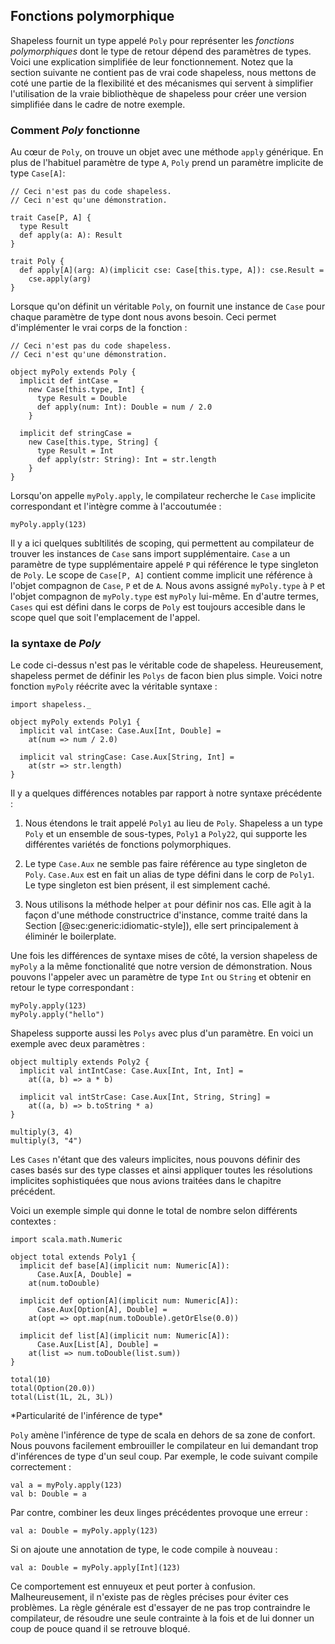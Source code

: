 ## Fonctions polymorphique

Shapeless fournit un type appelé `Poly`
pour représenter les *fonctions polymorphiques*
dont le type de retour dépend des paramètres de types.
Voici une explication simplifiée de leur fonctionnement.
Notez que la section suivante ne contient pas de vrai code shapeless,
nous mettons de coté une partie de la flexibilité et des mécanismes qui servent à simplifier l'utilisation de la vraie bibliothèque de shapeless pour créer une version simplifiée dans le cadre de notre exemple.

### Comment *Poly* fonctionne

Au cœur de `Poly`, on trouve un objet avec une méthode `apply` générique.
En plus de l'habituel paramètre de type `A`,
`Poly` prend un paramètre implicite de type `Case[A]`:

```tut:book:silent
// Ceci n'est pas du code shapeless.
// Ceci n'est qu'une démonstration.

trait Case[P, A] {
  type Result
  def apply(a: A): Result
}

trait Poly {
  def apply[A](arg: A)(implicit cse: Case[this.type, A]): cse.Result =
    cse.apply(arg)
}
```

Lorsque qu'on définit un véritable `Poly`,
on fournit une instance de `Case` pour
chaque paramètre de type dont nous avons besoin.
Ceci permet d'implémenter le vrai corps de la fonction :

```tut:book:silent
// Ceci n'est pas du code shapeless.
// Ceci n'est qu'une démonstration.

object myPoly extends Poly {
  implicit def intCase =
    new Case[this.type, Int] {
      type Result = Double
      def apply(num: Int): Double = num / 2.0
    }

  implicit def stringCase =
    new Case[this.type, String] {
      type Result = Int
      def apply(str: String): Int = str.length
    }
}

```

Lorsqu'on appelle `myPoly.apply`,
le compilateur recherche le `Case` implicite correspondant
et l'intègre comme à l'accoutumée :

```tut:book
myPoly.apply(123)
```

Il y a ici quelques subltilités de scoping, qui permettent 
au compilateur de trouver les instances de `Case` sans import supplémentaire.
`Case` a un paramètre de type supplémentaire appelé `P`
qui référence le type singleton de `Poly`.
Le scope de `Case[P, A]` contient comme implicit une référence
à l'objet compagnon de `Case`, `P` et de `A`.
Nous avons assigné  `myPoly.type` à `P` et
l'objet compagnon de  `myPoly.type` est `myPoly` lui-même.
En d'autre termes, `Cases` qui est défini dans le corps de `Poly`
est toujours accesible dans le scope quel que soit l'emplacement de l'appel.

### la syntaxe de *Poly*

Le code ci-dessus n'est pas le véritable code de shapeless.
Heureusement, shapeless permet de définir les `Polys` de facon bien plus simple.
Voici notre fonction `myPoly` réécrite avec la véritable syntaxe :

```tut:book:silent
import shapeless._

object myPoly extends Poly1 {
  implicit val intCase: Case.Aux[Int, Double] =
    at(num => num / 2.0)

  implicit val stringCase: Case.Aux[String, Int] =
    at(str => str.length)
}
```

Il y a quelques différences notables par rapport à notre syntaxe précédente :

 1. Nous étendons le trait appelé `Poly1` au lieu de `Poly`.
    Shapeless a un type `Poly` et un ensemble de sous-types,
    `Poly1` a `Poly22`, qui supporte les différentes variétés de fonctions polymorphiques.

 2. Le type `Case.Aux` ne semble pas faire
    référence au type singleton de `Poly`.
    `Case.Aux` est en fait un alias de type défini dans le corp de `Poly1`.
    Le type singleton est bien présent, il est simplement caché.

 3. Nous utilisons la méthode helper `at` pour définir nos cas.
    Elle agit à la façon d'une méthode constructrice d'instance,
    comme traité dans la Section [@sec:generic:idiomatic-style]),
    elle sert principalement à éliminér le boilerplate.

Une fois les différences de syntaxe mises de côté,
la version shapeless de `myPoly` a la même fonctionalité
que notre version de démonstration.
Nous pouvons l'appeler avec un paramètre de type `Int` ou `String` et 
obtenir en retour le type correspondant :

```tut:book
myPoly.apply(123)
myPoly.apply("hello")
```

Shapeless supporte aussi les `Polys` avec plus d'un paramètre.
En voici un exemple avec deux paramètres :

```tut:book:silent
object multiply extends Poly2 {
  implicit val intIntCase: Case.Aux[Int, Int, Int] =
    at((a, b) => a * b)

  implicit val intStrCase: Case.Aux[Int, String, String] =
    at((a, b) => b.toString * a)
}
```

```tut:book
multiply(3, 4)
multiply(3, "4")
```

Les `Cases` n'étant que des valeurs implicites,
nous pouvons définir des cases basés sur des type classes
et ainsi appliquer toutes les résolutions implicites sophistiquées que
nous avions traitées dans le chapitre précédent. 

Voici un exemple simple qui donne
le total de nombre selon différents contextes :

```tut:book:silent
import scala.math.Numeric

object total extends Poly1 {
  implicit def base[A](implicit num: Numeric[A]):
      Case.Aux[A, Double] =
    at(num.toDouble)

  implicit def option[A](implicit num: Numeric[A]):
      Case.Aux[Option[A], Double] =
    at(opt => opt.map(num.toDouble).getOrElse(0.0))

  implicit def list[A](implicit num: Numeric[A]):
      Case.Aux[List[A], Double] =
    at(list => num.toDouble(list.sum))
}
```

```tut:book
total(10)
total(Option(20.0))
total(List(1L, 2L, 3L))
```

<div class="callout callout-warning">
*Particularité de l'inférence de type*

`Poly` amène l'inférence de type de scala en dehors de sa zone de confort.
Nous pouvons facilement embrouiller le compilateur en lui demandant trop d'inférences de type d'un seul coup.
Par exemple, le code suivant compile correctement :

```tut:book:silent
val a = myPoly.apply(123)
val b: Double = a
```
Par contre, combiner les deux linges précédentes provoque une erreur :

```tut:book:fail
val a: Double = myPoly.apply(123)
```

Si on ajoute une annotation de type, le code compile à nouveau :

```tut:book
val a: Double = myPoly.apply[Int](123)
```

Ce comportement est ennuyeux et peut porter à confusion.
Malheureusement, il n'existe pas de règles précises pour éviter ces problèmes.
La règle générale est d'essayer de ne pas trop contraindre le compilateur,
de résoudre une seule contrainte à la fois et de lui donner
un coup de pouce quand il se retrouve bloqué.
</div>

